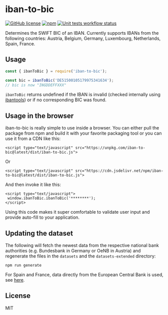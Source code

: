 # iban-to-bic

[![GitHub license](https://img.shields.io/github/license/luluhoc/iban-to-bic)](https://github.com/luluhoc/iban-to-bic/blob/master/LICENSE) [![npm](https://img.shields.io/npm/v/iban-to-bic-ts)](https://www.npmjs.com/package/iban-to-bic-ts) [![Unit tests workflow status](https://github.com/luluhoc/iban-to-bic/actions/workflows/tests.yaml/badge.svg)](https://github.com/luluhoc/iban-to-bic/actions/workflows/tests.yaml)

Determines the SWIFT BIC of an IBAN. Currently supports IBANs from the following countries: Austria, Belgium, Germany, Luxembourg, Netherlands, Spain, France.

## Usage

```javascript
const { ibanToBic } = require('iban-to-bic');

const bic = ibanToBic('DE51500105179975341634');
// bic is now "INGDDEFFXXX"
```

`ibanToBic` returns undefined if the IBAN is invalid (checked internally using [ibantools](https://github.com/Simplify/ibantools)) or if no corresponding BIC was found.

## Usage in the browser

iban-to-bic is really simple to use inside a browser. You can either pull the package from npm and build it with your favorite packaging tool or you can use it from a CDN like this:

```
<script type="text/javascript" src="https://unpkg.com/iban-to-bic@latest/dist/iban-to-bic.js">
```

Or

```
<script type="text/javascript" src="https://cdn.jsdelivr.net/npm/iban-to-bic@latest/dist/iban-to-bic.js">
```

And then invoke it like this:

```
<script type="text/javascript">
 window.ibanToBic.ibanToBic('********');
</script>
```

Using this code makes it super comfortable to validate user input and provide auto-fill to your application.

## Updating the dataset

The following will fetch the newest data from the respective national bank authorities (e.g. Bundesbank in Germany or OeNB in Austria) and regenerate the files in the `datasets` and the `datasets-extended` directory:

```
npm run generate
```

For Spain and France, data directly from the European Central Bank is used, see [here](https://www.ecb.europa.eu/stats/financial_corporations/list_of_financial_institutions/html/monthly_list-MID.en.html).

## License

MIT
